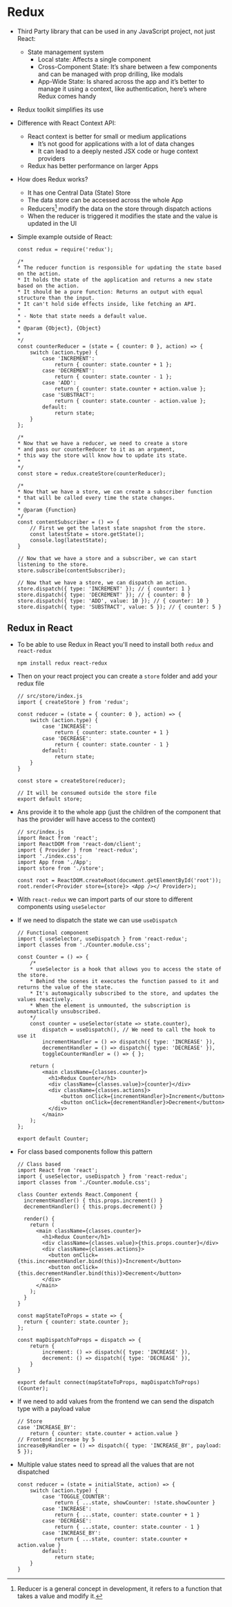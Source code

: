 # Redux

-   Third Party library that can be used in any JavaScript project, not just React:
    -   State management system
        -   Local state: Affects a single component
        -   Cross-Component State: It’s share between a few components and can be managed with prop drilling, like modals
        -   App-Wide State: Is shared across the app and it’s better to manage it using a context, like authentication, here’s where Redux comes handy
-   Redux toolkit simplifies its use
-   Difference with React Context API:
    -   React context is better for small or medium applications
        -   It’s not good for applications with a lot of data changes
        -   It can lead to a deeply nested JSX code or huge context providers
    -   Redux has better performance on larger Apps
-   How does Redux works?

    -   It has one Central Data (State) Store
    -   The data store can be accessed across the whole App
    -   Reducers[^1] modify the data on the store through dispatch actions
    -   When the reducer is triggered it modifies the state and the value is updated in the UI

-   Simple example outside of React:

    ```JS
    const redux = require('redux');

    /*
    * The reducer function is responsible for updating the state based on the action.
    * It holds the state of the application and returns a new state based on the action.
    * It should be a pure function: Returns an output with equal structure than the input.
    * It can't hold side effects inside, like fetching an API.
    *
    * - Note that state needs a default value.
    *
    * @param {Object}, {Object}
    *
    */
    const counterReducer = (state = { counter: 0 }, action) => {
        switch (action.type) {
            case 'INCREMENT':
                return { counter: state.counter + 1 };
            case 'DECREMENT':
                return { counter: state.counter - 1 };
            case 'ADD':
                return { counter: state.counter + action.value };
            case 'SUBSTRACT':
                return { counter: state.counter - action.value };
            default:
                return state;
        }
    };

    /*
    * Now that we have a reducer, we need to create a store
    * and pass our counterReducer to it as an argument,
    * this way the store will know how to update its state.
    *
    */
    const store = redux.createStore(counterReducer);

    /*
    * Now that we have a store, we can create a subscriber function
    * that will be called every time the state changes.
    *
    * @param {Function}
    */
    const contentSubscriber = () => {
        // First we get the latest state snapshot from the store.
        const latestState = store.getState();
        console.log(latestState);
    }

    // Now that we have a store and a subscriber, we can start listening to the store.
    store.subscribe(contentSubscriber);

    // Now that we have a store, we can dispatch an action.
    store.dispatch({ type: 'INCREMENT' }); // { counter: 1 }
    store.dispatch({ type: 'DECREMENT' }); // { counter: 0 }
    store.dispatch({ type: 'ADD', value: 10 }); // { counter: 10 }
    store.dispatch({ type: 'SUBSTRACT', value: 5 }); // { counter: 5 }
    ```

## Redux in React

-   To be able to use Redux in React you'll need to install both `redux` and `react-redux`
    ```SHELL
    npm install redux react-redux
    ```
-   Then on your react project you can create a `store` folder and add your redux file

    ```JS
    // src/store/index.js
    import { createStore } from 'redux';

    const reducer = (state = { counter: 0 }, action) => {
        switch (action.type) {
            case 'INCREASE':
                return { counter: state.counter + 1 }
            case 'DECREASE':
                return { counter: state.counter - 1 }
            default:
                return state;
        }
    }

    const store = createStore(reducer);

    // It will be consumed outside the store file
    export default store;
    ```

-   Ans provide it to the whole app (just the children of the component that has the provider will have access to the context)

    ```JSX
    // src/index.js
    import React from 'react';
    import ReactDOM from 'react-dom/client';
    import { Provider } from 'react-redux';
    import './index.css';
    import App from './App';
    import store from './store';

    const root = ReactDOM.createRoot(document.getElementById('root'));
    root.render(<Provider store={store}> <App /></ Provider>);
    ```

-   With `react-redux` we can import parts of our store to different components using `useSelector`
-   If we need to dispatch the state we can use `useDispatch`

    ```JSX
    // Functional component
    import { useSelector, useDispatch } from 'react-redux';
    import classes from './Counter.module.css';

    const Counter = () => {
        /*
        * useSelector is a hook that allows you to access the state of the store.
        * Behind the scenes it executes the function passed to it and returns the value of the state.
        * It's automagically subscribed to the store, and updates the values reactively.
        * When the element is unmounted, the subscription is automatically unsubscribed.
        */
        const counter = useSelector(state => state.counter),
            dispatch = useDispatch(), // We need to call the hook to use it
            incrementHandler = () => dispatch({ type: 'INCREASE' }),
            decrementHandler = () => dispatch({ type: 'DECREASE' }),
            toggleCounterHandler = () => { };

        return (
            <main className={classes.counter}>
              <h1>Redux Counter</h1>
              <div className={classes.value}>{counter}</div>
              <div className={classes.actions}>
                  <button onClick={incrementHandler}>Increment</button>
                  <button onClick={decrementHandler}>Decrement</button>
              </div>
            </main>
        );
    };

    export default Counter;
    ```

-   For class based components follow this pattern

    ```JSX
    // Class based
    import React from 'react';
    import { useSelector, useDispatch } from 'react-redux';
    import classes from './Counter.module.css';

    class Counter extends React.Component {
      incrementHandler() { this.props.increment() }
      decrementHandler() { this.props.decrement() }

      render() {
        return (
          <main className={classes.counter}>
            <h1>Redux Counter</h1>
            <div className={classes.value}>{this.props.counter}</div>
            <div className={classes.actions}>
              <button onClick={this.incrementHandler.bind(this)}>Increment</button>
              <button onClick={this.decrementHandler.bind(this)}>Decrement</button>
            </div>
          </main>
        );
      }
    }

    const mapStateToProps = state => {
      return { counter: state.counter };
    };

    const mapDispatchToProps = dispatch => {
        return {
            increment: () => dispatch({ type: 'INCREASE' }),
            decrement: () => dispatch({ type: 'DECREASE' }),
        }
    }

    export default connect(mapStateToProps, mapDispatchToProps)(Counter);
    ```

-   If we need to add values from the frontend we can send the dispatch type with a payload value

    ```JS
    // Store
    case 'INCREASE_BY':
        return { counter: state.counter + action.value }
    // Frontend increase by 5
    increaseByHandler = () => dispatch({ type: 'INCREASE_BY', payload: 5 });
    ```

-   Multiple value states need to spread all the values that are not dispatched
    ```JSX
    const reducer = (state = initialState, action) => {
        switch (action.type) {
            case 'TOGGLE_COUNTER':
                return { ...state, showCounter: !state.showCounter }
            case 'INCREASE':
                return { ...state, counter: state.counter + 1 }
            case 'DECREASE':
                return { ...state, counter: state.counter - 1 }
            case 'INCREASE_BY':
                return { ...state, counter: state.counter + action.value }
            default:
                return state;
        }
    }
    ```

[^1]: Reducer is a general concept in development, it refers to a function that takes a value and modify it.
